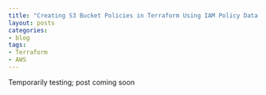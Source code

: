 ```yaml
---
title: "Creating S3 Bucket Policies in Terraform Using IAM Policy Data Blocks"
layout: posts
categories:
- blog
tags:
- Terraform
- AWS
---
```


Temporarily testing; post coming soon
